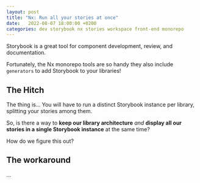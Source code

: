 ```yaml
---
layout: post
title: "Nx: Run all your stories at once"
date:   2022-08-07 18:00:00 +0200
categories: dev storybook nx stories workspace front-end monorepo
---
```


Storybook is a great tool for component development, review, and documentation.

Fortunately, the Nx monorepo tools are so handy they also include `generators` to add Storybook to your libraries!

## The Hitch

The thing is... You will have to run a distinct Storybook instance per library, splitting your stories among them.

So, is there a way to **keep our library architecture** *and*  **display all our stories in a single Storybook instance** at the same time?

How do we figure this out?

## The workaround

...

